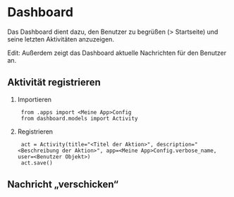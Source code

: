 # Dashboard 
Das Dashboard dient dazu, den Benutzer zu begrüßen (> Startseite) 
und seine letzten Aktivitäten anzuzeigen.

Edit: Außerdem zeigt das Dashboard aktuelle Nachrichten für den Benutzer an.

## Aktivität registrieren
1. Importieren

        from .apps import <Meine App>Config
        from dashboard.models import Activity

2. Registrieren
        
        act = Activity(title="<Titel der Aktion>", description="<Beschreibung der Aktion>", app=<Meine App>Config.verbose_name, user=<Benutzer Objekt>)
        act.save()
        
## Nachricht „verschicken“
